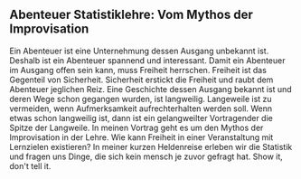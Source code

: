 ## Abenteuer Statistiklehre: Vom Mythos der Improvisation

Ein Abenteuer ist eine Unternehmung dessen Ausgang unbekannt ist. Deshalb ist ein Abenteuer spannend und interessant. Damit ein Abenteuer im Ausgang offen sein kann, muss Freiheit herrschen. Freiheit ist das Gegenteil von Sicherheit. Sicherheit erstickt die Freiheit und raubt dem Abenteuer jeglichen Reiz. Eine Geschichte dessen Ausgang bekannt ist und deren Wege schon gegangen wurden, ist langweilig. Langeweile ist zu vermeiden, wenn Aufmerksamkeit aufrechterhalten werden soll. Wenn etwas schon langweilig ist, dann ist ein gelangweilter Vortragender die Spitze der Langweile. In meinen Vortrag geht es um den Mythos der Improvisation in der Lehre. Wie kann Freiheit in einer Veranstaltung mit Lernzielen existieren? In meiner kurzen Heldenreise erleben wir die Statistik und fragen uns Dinge, die sich kein mensch je zuvor gefragt hat. Show it, don't tell it.